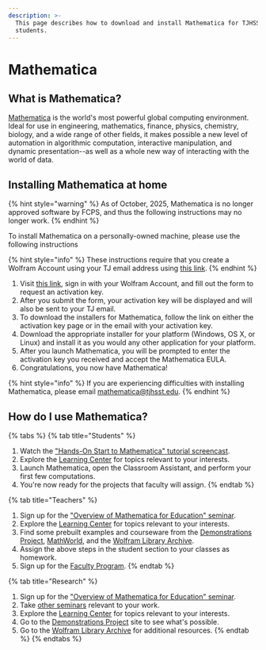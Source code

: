 ```yaml
---
description: >-
  This page describes how to download and install Mathematica for TJHSST
  students.
---
```


# Mathematica

## What is Mathematica?

[Mathematica](http://www.wolfram.com/mathematica/) is the world's most powerful global computing environment. Ideal for use in engineering, mathematics, finance, physics, chemistry, biology, and a wide range of other fields, it makes possible a new level of automation in algorithmic computation, interactive manipulation, and dynamic presentation--as well as a whole new way of interacting with the world of data.

## Installing Mathematica at home

{% hint style="warning" %}
As of October, 2025, Mathematica is no longer approved software by FCPS, and thus the following instructions may no longer work.
{% endhint %}

To install Mathematica on a personally-owned machine, please use the following instructions

{% hint style="info" %}
These instructions require that you create a Wolfram Account using your TJ email address using [this link](https://user.wolfram.com/portal/registration.html).
{% endhint %}

1. Visit [this link](https://user.wolfram.com/portal/requestAK/0a05e6568a881b476bd5ea15444b100ff94cdd2e), sign in with your Wolfram Account, and fill out the form to request an activation key.
2. After you submit the form, your activation key will be displayed and will also be sent to your TJ email.
3. To download the installers for Mathematica, follow the link on either the activation key page or in the email with your activation key.
4. Download the appropriate installer for your platform (Windows, OS X, or Linux) and install it as you would any other application for your platform.
5. After you launch Mathematica, you will be prompted to enter the activation key you received and accept the Mathematica EULA.
6. Congratulations, you now have Mathematica!

{% hint style="info" %}
If you are experiencing difficulties with installing Mathematica, please email [mathematica@tjhsst.edu](mailto:mathematica@tjhsst.edu).
{% endhint %}

## How do I use Mathematica?

{% tabs %}
{% tab title="Students" %}
1. Watch the ["Hands-On Start to Mathematica" tutorial screencast](http://www.wolfram.com/broadcast/screencasts/handsonstart/).
2. Explore the [Learning Center](http://www.wolfram.com/learningcenter/) for topics relevant to your interests.
3. Launch Mathematica, open the Classroom Assistant, and perform your first few computations.
4. You're now ready for the projects that faculty will assign.
{% endtab %}

{% tab title="Teachers" %}
1. Sign up for the ["Overview of Mathematica for Education" seminar](http://www.wolfram.com/services/education/seminars/s01.html).
2. Explore the [Learning Center](http://www.wolfram.com/learningcenter/) for topics relevant to your interests.
3. Find some prebuilt examples and courseware from the [Demonstrations Project](http://demonstrations.wolfram.com/), [MathWorld](http://mathworld.wolfram.com/), and the [Wolfram Library Archive](http://library.wolfram.com/).
4. Assign the above steps in the student section to your classes as homework.
5. Sign up for the [Faculty Program](http://www.wolfram.com/services/facultyprogram/).
{% endtab %}

{% tab title="Research" %}
1. Sign up for the ["Overview of Mathematica for Education" seminar](http://www.wolfram.com/services/education/seminars/s01.html).
2. Take [other seminars](http://www.wolfram.com/services/education/seminars/) relevant to your work.
3. Explore the [Learning Center](http://www.wolfram.com/learningcenter/) for topics relevant to your interests.
4. Go to the [Demonstrations Project](http://demonstrations.wolfram.com/) site to see what's possible.
5. Go to the [Wolfram Library Archive](http://library.wolfram.com/) for additional resources.
{% endtab %}
{% endtabs %}

